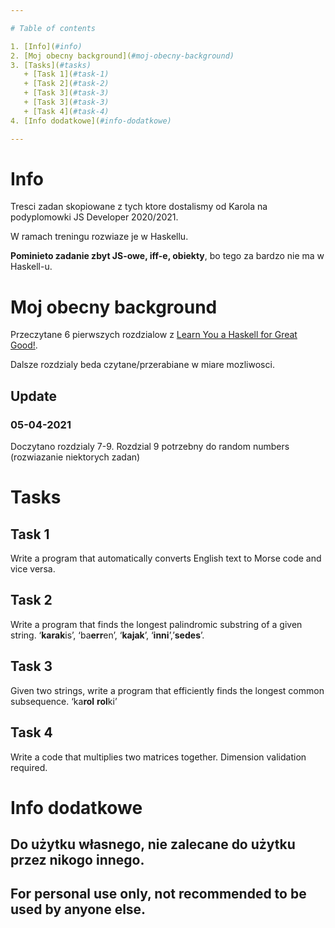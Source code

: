 ```yaml
---

# Table of contents

1. [Info](#info)
2. [Moj obecny background](#moj-obecny-background)
3. [Tasks](#tasks)
   + [Task 1](#task-1)
   + [Task 2](#task-2)
   + [Task 3](#task-3)
   + [Task 3](#task-3)
   + [Task 4](#task-4)
4. [Info dodatkowe](#info-dodatkowe)

---
```


# Info

Tresci zadan skopiowane z tych ktore dostalismy od Karola na podyplomowki JS Developer 2020/2021.

W ramach treningu rozwiaze je w Haskellu.

**Pominieto zadanie zbyt JS-owe, iff-e, obiekty**, bo tego za bardzo nie ma w Haskell-u.


# Moj obecny background

Przeczytane 6 pierwszych rozdzialow z [Learn You a Haskell for Great Good!](http://learnyouahaskell.com/chapters).

Dalsze rozdzialy beda czytane/przerabiane w miare mozliwosci.

## Update

### 05-04-2021

Doczytano rozdzialy 7-9. Rozdzial 9 potrzebny do random numbers (rozwiazanie niektorych zadan)

# Tasks

## Task 1

Write a program that automatically converts English text to Morse code and vice versa.

## Task 2

Write a program that finds the longest palindromic substring of a given string. ‘**karak**is’, ‘ba**err**en’, ‘**kajak**’, ‘**inni**’,’**sedes**’.

## Task 3

Given two strings, write a program that efficiently finds the longest common subsequence. ‘ka**rol** **rol**ki’

## Task 4

Write a code that multiplies two matrices together. Dimension validation required.

# Info dodatkowe

## Do użytku własnego, nie zalecane do użytku przez nikogo innego.

## For personal use only, not recommended to be used by anyone else.

